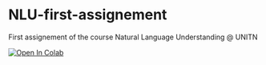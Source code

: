 # NLU-first-assignement
First assignement of the course Natural Language Understanding @ UNITN

[![Open In Colab](https://colab.research.google.com/assets/colab-badge.svg)](https://colab.research.google.com/drive/1LDZdgtRhjZ4RkM7KOQKtlIiNrX56YGdZ)
